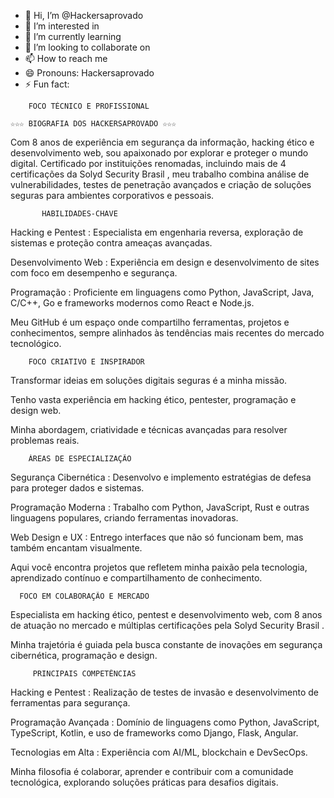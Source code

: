 - 👋 Hi, I’m @Hackersaprovado
- 👀 I’m interested in 
- 🌱 I’m currently learning
- 💞️ I’m looking to collaborate on
- 📫 How to reach me
- 😄 Pronouns: Hackersaprovado
- ⚡ Fun fact: 

<!---
https://facebook.com/hackersaprovado is a ✨ special ✨ repository because its `README.md` (this file) appears on your GitHub profile.
You can click the Preview link to take a look at your changes.
--->
        FOCO TÉCNICO E PROFISSIONAL 

    ☆☆☆ BIOGRAFIA DOS HACKERSAPROVADO ☆☆☆

Com 8 anos de experiência em segurança da informação, hacking ético e desenvolvimento web, sou apaixonado por explorar e proteger o mundo digital. Certificado por instituições renomadas, incluindo mais de 4 certificações da Solyd Security Brasil , meu trabalho combina análise de vulnerabilidades, testes de penetração avançados e criação de soluções seguras para ambientes corporativos e pessoais.

           HABILIDADES-CHAVE 

Hacking e Pentest : Especialista em engenharia reversa, exploração de sistemas e proteção contra ameaças avançadas.

Desenvolvimento Web : Experiência em design e desenvolvimento de sites com foco em desempenho e segurança.

Programação : Proficiente em linguagens como Python, JavaScript, Java, C/C++, Go e frameworks modernos como React e Node.js.

Meu GitHub é um espaço onde compartilho ferramentas, projetos e conhecimentos, sempre alinhados às tendências mais recentes do mercado tecnológico.

        FOCO CRIATIVO E INSPIRADOR 

Transformar ideias em soluções digitais seguras é a minha missão.

Tenho vasta experiência em hacking ético, pentester, programação e design web.

Minha abordagem, criatividade e técnicas avançadas para resolver problemas reais.

        ÁREAS DE ESPECIALIZAÇÃO 

Segurança Cibernética : Desenvolvo e implemento estratégias de defesa para proteger dados e sistemas.

Programação Moderna : Trabalho com Python, JavaScript, Rust e outras linguagens populares, criando ferramentas inovadoras.

Web Design e UX : Entrego interfaces que não só funcionam bem, mas também encantam visualmente.

Aqui você encontra projetos que refletem minha paixão pela tecnologia, aprendizado contínuo e compartilhamento de conhecimento.

      FOCO EM COLABORAÇÃO E MERCADO

Especialista em hacking ético, pentest e desenvolvimento web, com 8 anos de atuação no mercado e múltiplas certificações pela Solyd Security Brasil .

Minha trajetória é guiada pela busca constante de inovações em segurança cibernética, programação e design.

         PRINCIPAIS COMPETÊNCIAS 

Hacking e Pentest : Realização de testes de invasão e desenvolvimento de ferramentas para segurança.

Programação Avançada : Domínio de linguagens como Python, JavaScript, TypeScript, Kotlin, e uso de frameworks como Django, Flask, Angular.

Tecnologias em Alta : Experiência com AI/ML, blockchain e DevSecOps.

Minha filosofia é colaborar, aprender e contribuir com a comunidade tecnológica, explorando soluções práticas para desafios digitais.

